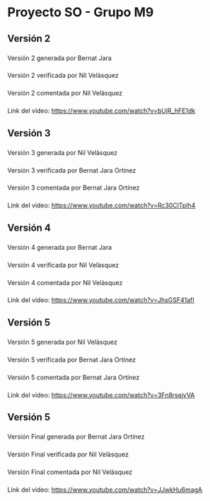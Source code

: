 # Proyecto SO - Grupo M9
## Versión 2
###
Versión 2 generada por Bernat Jara 
###
Versión 2 verificada por Nil Velàsquez
###
Versión 2 comentada por Nil Velàsquez
###
Link del video: https://www.youtube.com/watch?v=bUjR_hFE1dk
## Versión 3
###
Versión 3 generada por Nil Velàsquez
###
Versión 3 verificada por Bernat Jara Ortínez
###
Versión 3 comentada por Bernat Jara Ortínez
###
Link del video: https://www.youtube.com/watch?v=Rc30ClTplh4
## Versión 4
###
Versión 4 generada por Bernat Jara 
###
Versión 4 verificada por Nil Velàsquez
###
Versión 4 comentada por Nil Velàsquez
###
Link del video: https://www.youtube.com/watch?v=JhsGSF41afI
## Versión 5
###
Versión 5 generada por Nil Velàsquez
###
Versión 5 verificada por Bernat Jara Ortínez
###
Versión 5 comentada por Bernat Jara Ortínez
###
Link del video: https://www.youtube.com/watch?v=3Fn8rsejvVA
## Versión 5
###
Versión Final generada por Bernat Jara Ortínez
###
Versión Final verificada por Nil Velàsquez
###
Versión Final comentada por Nil Velàsquez
###
Link del video: https://www.youtube.com/watch?v=JJwkHu6magA